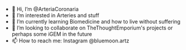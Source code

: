 - 👋 Hi, I’m @ArteriaCoronaria
- 👀 I’m interested in Arteries and stuff
- 🌱 I’m currently learning Biomedicine and how to live without suffering
- 💞️ I’m looking to collaborate on TheThoughtEmporium's projects or perhaps some iGEM in the future 
- 📫 How to reach me: Instagram @bluemoon.artz

<!---
ArteriaCoronaria/ArteriaCoronaria is a ✨ special ✨ repository because its `README.md` (this file) appears on your GitHub profile.
You can click the Preview link to take a look at your changes.
--->
